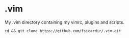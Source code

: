 # .vim

My .vim directory containing my vimrc, plugins and scripts.

`cd && git clone https://github.com/fsicardir/.vim.git`
